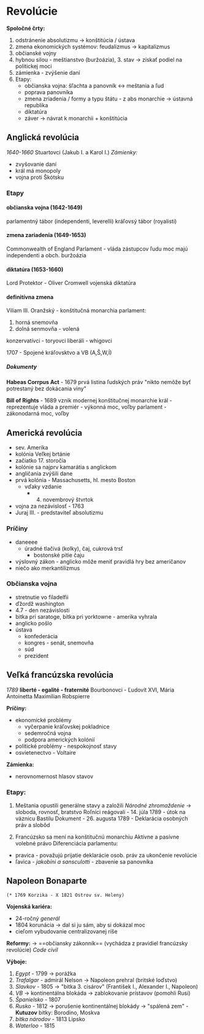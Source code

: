 # Revolúcie
**Spoločné črty:**
 1. odstránenie absolutizmu -> konštitúcia / ústava 
 2. zmena ekonomických systémov: feudalizmus -> kapitalizmus
 3. občianské vojny
 4. hybnou silou - meštianstvo (buržoázia), 3. stav -> získať podiel na politickej moci
 5. zámienka - zvýšenie daní
 6. Etapy:
	 - občianska vojna: šľachta a panovník <-> meštania a ľud
	 - poprava panovníka
	 - zmena zriadenia / formy a typu štátu - z abs monarchie -> ústavná republika
	 - diktatúra
	 - záver -> návrat k monarchii + konštitúcia

## Anglická revolúcia
*1640-1660*
Stuartovci (Jakub I. a Karol I.)
*Zámienky:*
- zvyšovanie daní
- král má monopoly 
- vojna proti Škótsku

### Etapy
#### občianska vojna (1642-1649)
parlamentný tábor (independenti, leverelli)
kráľovsý tábor (royalisti)

#### zmena zariadenia (1649-1653)
Commonwealth of England
Parlament - vláda zástupcov ľudu
moc majú independenti a obch. buržoázia

#### diktatúra (1653-1660)
Lord Protektor - Oliver Cromwell
vojenská diktatúra

#### definitívna zmena
Viliam III. Oranžský - konštitučná monarchia
parlament:
1. horná snemovňa
2. dolná senmovňa - volená

konzervatívci - toryovci
liberáli - whigovci

1707 - Spojené kráľovsktvo a VB (A,Š,W,Í)

##### Dokumenty
**Habeas Corrpus Act** - 1679
prvá listina ľudských práv
"nikto nemôže byť potrestaný bez dokácania viny"

**Bill of Rights** - 1689
vznik modernej konštitučnej monarchie
král - reprezentuje
vláda a premiér - výkonná moc, voľby
parlament - zákonodarná moc, voľby


## Americká revolúcia
 - sev. Amerika
 - kolónia Veľkej brtánie
 - začiatko 17. storočia
 - kolónie sa najprv kamarátia s anglickom
 - angličania zvýšili dane
 - prvá kolónia - Massachusetts, hl. mesto Boston
   - vďaky vzdanie
     - 4. novembrový štvrtok
 - vojna za nezávislosť - 1763
 - Juraj III. - predstaviteľ absolutizmu

### Príčiny
 - daneeee
   - úradné tlačivá (kolky), čaj, cukrová trsť
     - bostonské pitie čaju
 - výslovný zákon - anglicko môže meniť pravidlá hry bez američanov
 - niečo ako merkantilizmus

### Občianska vojna
 - stretnutie vo filadelfii
 - ďžordž washington
 - 4.7 - den nezávislosti
 - bitka pri saratoge, bitka pri yorktowne - amerika vyhrala
 - anglicko pošlo
 - ústava
   - konfederácia
   - kongres - senát, snemovňa
   - súd
   - prezident


## Veľká francúzska revolúcia
*1789*
**liberté - egalité - fraternité**
Bourbonovci - Ľudovít XVI, Mária Antoinetta
Maximilian Robspierre

**Príčiny:**
- ekonomické problémy 
	- vyčerpanie kráľovskej pokladnice
	- sedemročná vojna
	- podpora amerických kolónií
- politické problémy - nespokojnosť stavy
- osvietenectvo - Voltaire

**Zámienka:**
- nerovnomernost hlasov stavov

### Etapy:
1. Meštania opustili generálne stavy a založili *Národné zhromaždenie* -> sloboda, rovnosť, bratstvo
Roľníci reágovali - 14. júla 1789 - útok na väznicu Bastilu
Dokument - 26. augusta 1789 - Deklarácia osobných práv a slobôd

2. Francúzsko sa mení na konštitučnú monarchiu
Aktívne a pasívne volebné právo
Diferenciácia parlamentu:
- pravica - považujú prijatie deklarácie osob. práv za ukončenie revolúcie
- ľavica - *jakobíni a sansculotti* - zbavenie sa panovníka

## Napoleon Bonaparte
`(* 1769 Korzika - X 1821 Ostrov sv. Heleny)`

**Vojenská kariéra:**
- 24-ročný *generál*
- 1804 korunácia -> dal si ju sám, aby si dokázal moc
- cieľom vybudovanie centralizovanej ríše

**Reformy:** -> ==občiansky zákonník== (vychádza z pravidiel francúzsky revolúcie) *Code civil*

**Výboje:**
1. *Egypt* - 1799 -> porážka
2. *Trafalgar* - admirál Nelson -> Napoleon prehral (britské loďstvo)
3. *Slavkov* - 1805 -> "bitka 3. cisárov" (František I., Alexander I., Napoleon)
4. *VB* -> kontinentálna blokáda -> zablokovanie prístavov (pomohli Rusi)
5. *Španielsko* - 1807
6. *Rusko* - 1812 -> porušenie kontinentálnej blokády
-> "spálená zem" - **Kutuzov**
bitky: Borodino, Moskva
7. *bitka národov* - 1813 Lipsko
8. *Waterloo* - 1815